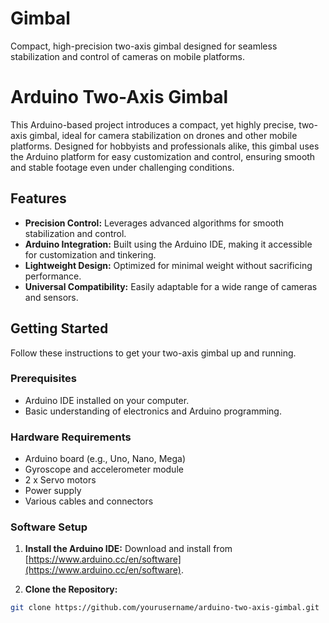 # Gimbal
Compact, high-precision two-axis gimbal designed for seamless stabilization and control of cameras on mobile platforms.
# Arduino Two-Axis Gimbal

This Arduino-based project introduces a compact, yet highly precise, two-axis gimbal, ideal for camera stabilization on drones and other mobile platforms. Designed for hobbyists and professionals alike, this gimbal uses the Arduino platform for easy customization and control, ensuring smooth and stable footage even under challenging conditions.

## Features

- **Precision Control:** Leverages advanced algorithms for smooth stabilization and control.
- **Arduino Integration:** Built using the Arduino IDE, making it accessible for customization and tinkering.
- **Lightweight Design:** Optimized for minimal weight without sacrificing performance.
- **Universal Compatibility:** Easily adaptable for a wide range of cameras and sensors.

## Getting Started

Follow these instructions to get your two-axis gimbal up and running.

### Prerequisites

- Arduino IDE installed on your computer.
- Basic understanding of electronics and Arduino programming.

### Hardware Requirements

- Arduino board (e.g., Uno, Nano, Mega)
- Gyroscope and accelerometer module
- 2 x Servo motors
- Power supply
- Various cables and connectors

### Software Setup

1. **Install the Arduino IDE:** Download and install from [https://www.arduino.cc/en/software](https://www.arduino.cc/en/software).

2. **Clone the Repository:**

```bash
git clone https://github.com/yourusername/arduino-two-axis-gimbal.git
